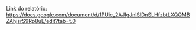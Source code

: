 Link do relatório: https://docs.google.com/document/d/1PUic_2AJIgJnlSlDnSLHfzbtLXQQMBZAhjsrS9Rp8uE/edit?tab=t.0 
